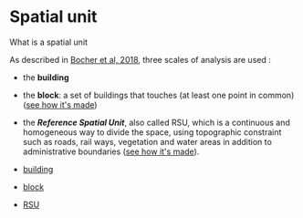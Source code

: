 # Spatial unit 


What is a spatial unit 

As described in [Bocher et al, 2018](http://dx.doi.org/10.1016/j.uclim.2018.01.008), three scales of analysis are used :

- the **building**
- the **block**: a set of buildings that touches (at least one point in common) ([see how it's made](./spatial_units/block.md))
- the ***Reference Spatial Unit***, also called  RSU, which is a continuous and homogeneous way to divide the space,  using topographic constraint such as roads, rail ways, vegetation and water areas in addition to administrative boundaries ([see how it's made](./spatial_units/rsu.md)).


 
- [building](./chain_documentation/spatial_units/building.md)
- [block](./chain_documentation/spatial_units/block.md) 
- [RSU](./chain_documentation/spatial_units/rsu.md)



